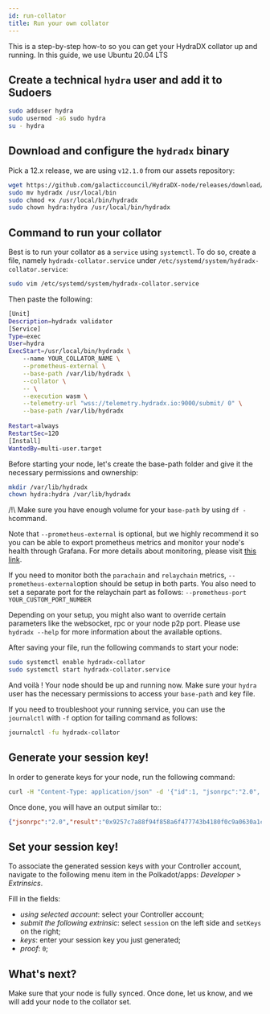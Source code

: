 ```yaml
---
id: run-collator
title: Run your own collator
---
```


This is a step-by-step how-to so you can get your HydraDX collator up and running. In this guide, we use Ubuntu 20.04 LTS

## Create a technical `hydra` user and add it to Sudoers

```bash
sudo adduser hydra
sudo usermod -aG sudo hydra
su - hydra
```

## Download and configure the `hydradx` binary

Pick a 12.x release, we are using `v12.1.0` from our assets repository:

```bash
wget https://github.com/galacticcouncil/HydraDX-node/releases/download/v12.1.0/hydradx
sudo mv hydradx /usr/local/bin
sudo chmod +x /usr/local/bin/hydradx
sudo chown hydra:hydra /usr/local/bin/hydradx

```

## Command to run your collator

Best is to run your collator as a `service` using `systemctl`. To do so, create a file, namely `hydradx-collator.service` under `/etc/systemd/system/hydradx-collator.service`:

```bash
sudo vim /etc/systemd/system/hydradx-collator.service
```

Then paste the following:

```bash
[Unit]
Description=hydradx validator
[Service]
Type=exec
User=hydra
ExecStart=/usr/local/bin/hydradx \
    --name YOUR_COLLATOR_NAME \
    --prometheus-external \
    --base-path /var/lib/hydradx \
    --collator \
    -- \
    --execution wasm \
    --telemetry-url "wss://telemetry.hydradx.io:9000/submit/ 0" \
    --base-path /var/lib/hydradx
    
Restart=always
RestartSec=120
[Install]
WantedBy=multi-user.target
```

Before starting your node, let's create the base-path folder and give it the necessary permissions and ownership:

```bash
mkdir /var/lib/hydradx
chown hydra:hydra /var/lib/hydradx
```

/!\ Make sure you have enough volume for your `base-path` by using `df -h`command.

Note that `--prometheus-external` is optional, but we highly recommend it so you can be able to export prometheus metrics and monitor your node's health through Grafana. For more details about monitoring, please visit [this link](https://docs.hydradx.io/node_monitoring/).

If you need to monitor both the `parachain` and `relaychain` metrics, `--prometheus-external`option should be setup in both parts. You also need to set a separate port for the relaychain part as follows: `--prometheus-port YOUR_CUSTOM_PORT_NUMBER`

Depending on your setup, you might also want to override certain parameters like the websocket, rpc or your node p2p port. Please use `hydradx --help` for more information about the available options.

After saving your file, run the following commands to start your node:

```bash
sudo systemctl enable hydradx-collator
sudo systemctl start hydradx-collator.service
```

And voilà ! Your node should be up and running now. Make sure your `hydra` user has the necessary permissions to access your `base-path` and key file.

If you need to troubleshoot your running service, you can use the `journalctl` with `-f` option for tailing command as follows:

```bash
journalctl -fu hydradx-collator
```

## Generate your session key!

In order to generate keys for your node, run the following command:

```bash
curl -H "Content-Type: application/json" -d '{"id":1, "jsonrpc":"2.0", "method": "author_rotateKeys", "params":[]}' http://localhost:9933
```

Once done, you will have an output similar to::

```json
{"jsonrpc":"2.0","result":"0x9257c7a88f94f858a6f477743b4180f0c9a0630a1cea85c3f47dc6ca78e503767089bebe02b18765232ecd67b35a7fb18fc3027613840f27aca5a5cc300775391cf298af0f0e0342d0d0d873b1ec703009c6816a471c64b5394267c6fc583c31884ac83d9fed55d5379bbe1579601872ccc577ad044dd449848da1f830dd3e45","id":1}
```

## Set your session key!

To associate the generated session keys with your Controller account, navigate to the following menu item in the Polkadot/apps: *Developer* > *Extrinsics*.

Fill in the fields:

- *using selected account*: select your Controller account;
- *submit the following extrinsic*: select `session` on the left side and `setKeys` on the right;
- *keys*: enter your session key you just generated;
- *proof*: `0`;

## What's next?

Make sure that your node is fully synced. Once done, let us know, and we will add your node to the collator set.

